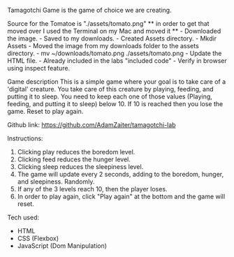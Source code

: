 Tamagotchi Game is the game of choice we are creating. 

Source for the Tomatoe is "./assets/tomato.png" 
    ** in order to get that moved over I used the Terminal on my Mac and moved it **
    - Downloaded the image.
    - Saved to my downloads.
    - Created Assets directory.
        - Mkdir Assets
    - Moved the image from my downloads folder to the assets directory. 
        - mv ~/downloads/tomato.png ./assets/tomato.png
    - Update the HTML file.
        - Already included in the labs "included code"
    - Verify in browser using inspect feature.

Game description
    This is a simple game where your goal is to take care of a 'digital' creature. You take care of this creature by playing, feeding, and putting it to sleep. You need to keep each one of those values (Playing, feeding, and putting it to sleep) below 10. If 10 is reached then you lose the game. Reset to play again.

Github link: https://github.com/AdamZaiter/tamagotchi-lab

Instructions: 
1. Clicking play reduces the boredom level.
2. Clicking feed reduces the hunger level. 
3. Clicking sleep reduces the sleepiness level. 
4. The game will update every 2 seconds, adding to the boredom, hunger, and sleepiness. Randomly. 
5. If any of the 3 levels reach 10, then the player loses.
6. In order to play again, click "Play again" at the bottom and the game will reset.

Tech used:
- HTML
- CSS (Flexbox)
- JavaScript (Dom Manipulation)
